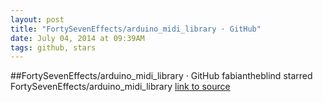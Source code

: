```yaml
---
layout: post
title: "FortySevenEffects/arduino_midi_library · GitHub"
date: July 04, 2014 at 09:39AM
tags: github, stars
---
```

##FortySevenEffects/arduino_midi_library · GitHub
fabiantheblind starred FortySevenEffects/arduino_midi_library
[link to source](http://ift.tt/1vEskFa) 
